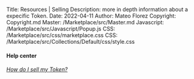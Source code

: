 Title: Resources | Selling 
Description: more in depth information about a expecific Token.
Date: 2022-04-11
Author: Mateo Florez
Copyright: Copyright.md
Master: /Marketplace/src/Master.md
Javascript: /Marketplace/src/Javascript/Popup.js
CSS: /Marketplace/src/css/marketplace.css
CSS: /Marketplace/src/Collections/Default/css/style.css


<div class="container px-4 py-5" id="custom-cards">
<h4 class="pb-2 border-bottom text-center">Help center </h4>
<div class="row row-cols-1 row-cols-lg-1 align-items-start g-4 py-5">
	<a class="text-decoration-none" href="SellTokens.md">
		<div class="col">
			<div class="card card-cover h-100 overflow-hidden text-bg-dark rounded-4 shadow-lg" >
			  <div class="d-flex flex-column h-100 p-5 pb-3 text-white text-shadow-1 text-center">
				<h6 class="mb-4 display-6 lh-1 fw-light">How do I sell my Token?</h6>
			  </div>
			</div>
		</div>
	</a>
</div>
</div>